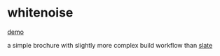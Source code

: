 # whitenoise  

[demo](https://r486.github.io/whitenoise)

a simple brochure with slightly more complex build workflow than [slate](https://github.com/r486/slate)  